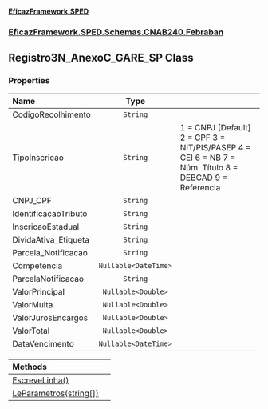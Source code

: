 #### [EficazFramework.SPED](EficazFrameworkSPED.md 'EficazFramework SPED')
### [EficazFramework.SPED.Schemas.CNAB240.Febraban](EficazFramework.SPED.Schemas.CNAB240.Febraban.md 'EficazFramework.SPED.Schemas.CNAB240.Febraban')

## Registro3N_AnexoC_GARE_SP Class
### Properties

| Name | Type | |
| :--- | :---: | :--- |
| CodigoRecolhimento | `String` |  |
| TipoInscricao | `String` | 1 = CNPJ [Default]            2 = CPF            3 = NIT/PIS/PASEP            4 = CEI            6 = NB            7 = Núm. Título            8 = DEBCAD            9 = Referencia |
| CNPJ_CPF | `String` |  |
| IdentificacaoTributo | `String` |  |
| InscricaoEstadual | `String` |  |
| DividaAtiva_Etiqueta | `String` |  |
| Parcela_Notificacao | `String` |  |
| Competencia | `Nullable<DateTime>` |  |
| ParcelaNotificacao | `String` |  |
| ValorPrincipal | `Nullable<Double>` |  |
| ValorMulta | `Nullable<Double>` |  |
| ValorJurosEncargos | `Nullable<Double>` |  |
| ValorTotal | `Nullable<Double>` |  |
| DataVencimento | `Nullable<DateTime>` |  |

| Methods | |
| :--- | :--- |
| [EscreveLinha()](EficazFramework.SPED.Schemas.CNAB240.Febraban/Registro3N_AnexoC_GARE_SP/EscreveLinha().md 'EficazFramework.SPED.Schemas.CNAB240.Febraban.Registro3N_AnexoC_GARE_SP.EscreveLinha()') | |
| [LeParametros(string[])](EficazFramework.SPED.Schemas.CNAB240.Febraban/Registro3N_AnexoC_GARE_SP/LeParametros(string[]).md 'EficazFramework.SPED.Schemas.CNAB240.Febraban.Registro3N_AnexoC_GARE_SP.LeParametros(string[])') | |
